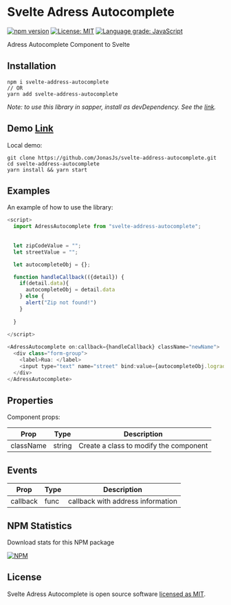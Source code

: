 # Svelte Adress Autocomplete

[![npm version](https://badge.fury.io/js/svelte-address-autocomplete.svg)](https://www.npmjs.com/package/svelte-address-autocomplete)
[![License: MIT](https://img.shields.io/badge/License-MIT-yellow.svg)](https://github.com/JonasJs/svelte-address-autocomplete/blob/master/LICENSE)
[![Language grade: JavaScript](https://img.shields.io/lgtm/grade/javascript/github/jonasjs/svelte-adress-autocomplete.svg?logo=lgtm&logoWidth=18)](https://lgtm.com/projects/g/jonasjs/svelte-adress-autocomplete/context:javascript)



Adress Autocomplete Component to Svelte

## Installation

```
npm i svelte-address-autocomplete
// OR
yarn add svelte-address-autocomplete
```

<em>Note: to use this library in sapper, install as devDependency. See the [link](https://github.com/sveltejs/sapper-template#using-external-components).</em>

## Demo [Link](https://svelte-address-autocomplete.now.sh/)

Local demo:

```
git clone https://github.com/JonasJs/svelte-address-autocomplete.git
cd svelte-address-autocomplete
yarn install && yarn start
```

## Examples

An example of how to use the library:

```js
<script>
  import AdressAutocomplete from "svelte-address-autocomplete";
  
  
  let zipCodeValue = "";
  let streetValue = "";

  let autocompleteObj = {};

  function handleCallback(({detail}) {
    if(detail.data){
      autocompleteObj = detail.data
    } else {
      alert("Zip not found!")
    }
  
  }
  
</script>

<AdressAutocomplete on:callback={handleCallback} className="newName">
  <div class="form-group">
    <label>Rua: </label>
    <input type="text" name="street" bind:value={autocompleteObj.logradouro} />
  </div>
</AdressAutocomplete>

```

## Properties

Component props:

| Prop         | Type   | Description                                  |
| ------------ | ------ | -------------------------------------------- |
| className    | string | Create a class to modify the component       |

## Events

| Prop     | Type | Description                             |
| -------  | ---- | --------------------------------------- |
| callback | func | callback with address information       |

## NPM Statistics

Download stats for this NPM package

[![NPM](https://nodei.co/npm/svelte-address-autocomplete.png)](https://nodei.co/npm/svelte-address-autocomplete/)

## License

Svelte Adress Autocomplete is open source software [licensed as MIT](https://github.com/JonasJs/svelte-address-autocomplete/blob/master/LICENSEE).
